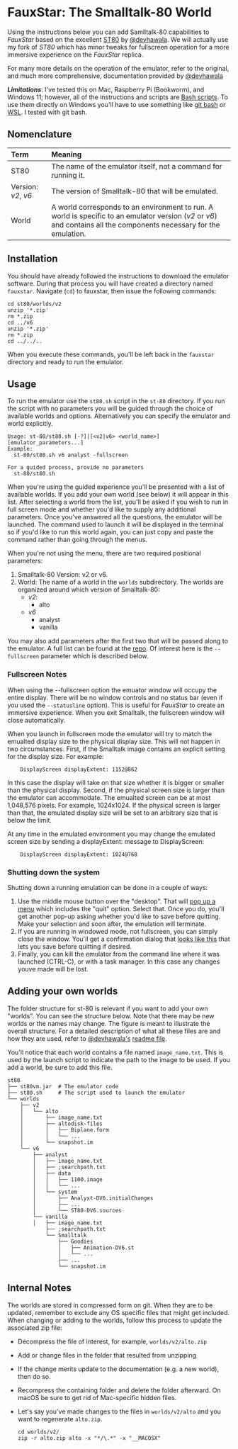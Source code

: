 # FauxStar: The Smalltalk-80 World

Using the instructions below you can add Samlltalk-80 capabilities to *FauxStar* based on the excellent [ST80](https://github.com/devhawala/ST80) by [@devhawala](https://github.com/devhawala). We will actually use my fork of *ST80* which has minor tweaks for fullscreen operation for a more immersive experience on the *FauxStar* replica.

For many more details on the operation of the emulator, refer to the original, and much more comprehensive, documentation provided by [@devhawala](https://github.com/devhawala)

***Limitations***: I've tested this on Mac, Raspberry Pi (Bookworm), and Windows 11; however, all of the instructions and scripts are [Bash scripts](https://en.wikipedia.org/wiki/Bash_(Unix_shell)). To use them directly on Windows you'll have to use something like [git bash](https://gitforwindows.org) or [WSL](https://learn.microsoft.com/en-us/windows/wsl/install). I tested with git bash.

## Nomenclature

| Term          | Meaning        |
|:------------- |:---------------|
| ST80   | The name of the emulator itself, not a command for running it.    |
| Version: *v2*, *v6*   | The version of Smalltalk-80 that will be emulated.    |
| World   | A world corresponds to an environment to run. A world is specific to an emulator version (*v2* or *v6*) and contains all the components necessary for the emulation.    |

## Installation

You should have already  followed the instructions to download the emulator software. During that process you will have created a directory named `fauxstar`. Navigate (`cd`) to fauxstar, then issue the following commands:

```
cd st80/worlds/v2
unzip '*.zip'
rm *.zip
cd ../v6
unzip '*.zip'
rm *.zip
cd ../../..
```

When you execute these commands, you'll be left back in the `fauxstar` directory and ready to run the emulator.

<a id=”Usage”></a>
## Usage

To run the emulator use the `st80.sh` script in the `st-80` directory. If you run the script with no parameters you will be guided through the choice of available worlds and options. Alternatively you can specify the emulator and world explicitly.

```
Usage: st-80/st80.sh [-?]|[<v2|v6> <world_name>] [emulator_parameters...]
Example:
  st-80/st80.sh v6 analyst -fullscreen

For a guided process, provide no parameters
  st-80/st80.sh
```

When you're using the guided experience you'll be presented with a list of available worlds. If you add your own world (see below) it will appear in this list. After selecting a world from the list, you'll be asked if you wish to run in full screen mode and whether you'd like to supply any additional parameters. Once you've answered all the questions, the emulator will be launched. The command used to launch it will be displayed in the terminal so if you'd like to run this world again, you can just copy and paste the command rather than going through the menus.

When you're not using the menu, there are two required positional parameters:

1. Smalltalk-80 Version: v2 or v6.
2. World: The name of a world in the `worlds` subdirectory. The worlds are organized around which version of Smalltalk-80:
	* *v2*: 
		* alto
	* *v6*
		* analyst
		* vanilla

You may also add parameters after the first two that will be passed along to the emulator. A full list can be found at the [repo](https://github.com/devhawala/ST80#invoking-st80). Of interest here is the `--fullscreen` parameter which is described below.

### Fullscreen Notes

When using the --fullscreen option the emuator window will occupy the entire display. There will be no window controls and no status bar (even if you used the `--statusline` option). This is useful for *FauxStar* to create an immersive experience. When you exit Smalltalk, the fullscreen window will close automatically.

When you launch in fullscreen mode the emulator will try to match the emualted display size to the physical display size. This will not happen in two circumstances. First, if the Smalltalk image contains an explicit setting for the display size. For example:

```
	DisplayScreen displayExtent: 1152@862
```

In this case the display will take on that size whether it is bigger or smaller than the physical display. Second, if the physical screen size is larger than the emulator can accommodate. The emualted screen can be at most 1,048,576 pixels. For example, 1024x1024. If the physical screen is larger than that, the emulated display size will be set to an arbitrary size that is below the limit.

At any time in the emulated environment you may change the emulated screen size by sending a displayExtent: message to DisplayScreen:

```
	DisplayScreen displayExtent: 1024@768
```

### Shutting down the system

Shutting down a running emulation can be done in a couple of ways:

1. Use the middle mouse button over the "desktop". That will [pop up a menu](images/st80/QuitMenu.png) which includes the "quit" option. Select that. Once you do, you'll get another pop-up asking whether you'd like to save before quitting. Make your selection and soon after, the emulation will terminate.
2. If you are running in windowed mode, not fullscreen, you can simply close the window. You'll get a confirmation dialog that [looks like this](images/st80/CloseConfirm.png) that lets you save before quitting if desired.
3. Finally, you can kill the emulator from the command line where it was launched (CTRL-C), or with a task manager. In this case any changes youve made will be lost.

## Adding your own worlds

The folder structure for st-80 is relevant if you want to add your own "worlds". You can see the structure below. Note that there may be new worlds or the names may change. The figure is meant to illustrate the overall structure. For a detailed description of what all these files are and how they are used, refer to [@devhawala's](https://github.com/devhawala) [readme file](https://github.com/jpasqua/ST80/blob/master/readme.md).

You'll notice that each world contains a file named `image_name.txt`. This is used by the launch script to indicate the path to the image to be used. If you add a world, be sure to add this file.

```
st80
├── st80vm.jar	# The emulator code
├── st80.sh		# The script used to launch the emulator
└── worlds
    ├── v2
    │   └── alto
    │       ├── image_name.txt
    │       ├── altodisk-files
    │       │   ├── Biplane.form
    │       │   └── ...
    │       └── snapshot.im
    └── v6
        ├── analyst
        │   ├── image_name.txt
        │   ├── ;searchpath.txt
        │   ├── data
        │   │   ├── 1100.image
        │   │   └── ...
        │   └── system
        │       ├── Analyst-DV6.initialChanges
        │       ├── ...
        │       └── ST80-DV6.sources
        └── vanilla
        │   ├── image_name.txt
            ├── ;searchpath.txt
            └── Smalltalk
                ├── Goodies
                │   ├── Animation-DV6.st
                │   └── ...
                ├── ...
                └── snapshot.im
```

## Internal Notes

The worlds are stored in compressed form on git. When they are to be updated, remember to exclude any OS specific files that might get included. When changing or adding to the worlds, follow this process to update the associated zip file:

* Decompress the file of interest, for example, `worlds/v2/alto.zip`
* Add or change files in the folder that resulted from unzipping
* If the change merits update to the documentation (e.g. a new world), then do so.
* Recompress the containing folder and delete the folder afterward. On macOS be sure to get rid of Mac-specific hidden files.
* Let's say you've made changes to the files in `worlds/v2/alto` and you want to regenerate `alto.zip`. 

  ```
  cd worlds/v2/
  zip -r alto.zip alto -x "*/\.*" -x "__MACOSX"
  ```
